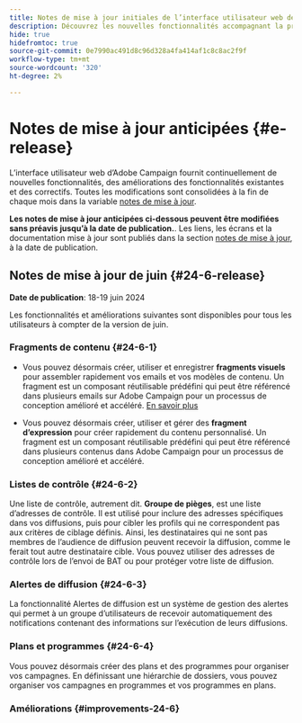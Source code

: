 ```yaml
---
title: Notes de mise à jour initiales de l’interface utilisateur web de Campaign v8
description: Découvrez les nouvelles fonctionnalités accompagnant la prochaine version de l’interface utilisateur web de Campaign
hide: true
hidefromtoc: true
source-git-commit: 0e7990ac491d8c96d328a4fa414af1c8c8ac2f9f
workflow-type: tm+mt
source-wordcount: '320'
ht-degree: 2%

---
```


# Notes de mise à jour anticipées {#e-release}

L’interface utilisateur web d’Adobe Campaign fournit continuellement de nouvelles fonctionnalités, des améliorations des fonctionnalités existantes et des correctifs. Toutes les modifications sont consolidées à la fin de chaque mois dans la variable [notes de mise à jour](release-notes.md).

**Les notes de mise à jour anticipées ci-dessous peuvent être modifiées sans préavis jusqu’à la date de publication.**. Les liens, les écrans et la documentation mise à jour sont publiés dans la section [notes de mise à jour](release-notes.md), à la date de publication.

## Notes de mise à jour de juin {#24-6-release}

**Date de publication**: 18-19 juin 2024

Les fonctionnalités et améliorations suivantes sont disponibles pour tous les utilisateurs à compter de la version de juin.

### Fragments de contenu {#24-6-1}

* Vous pouvez désormais créer, utiliser et enregistrer **fragments visuels** pour assembler rapidement vos emails et vos modèles de contenu. Un fragment est un composant réutilisable prédéfini qui peut être référencé dans plusieurs emails sur Adobe Campaign pour un processus de conception amélioré et accéléré. [En savoir plus](../email/fragments.md)

* Vous pouvez désormais créer, utiliser et gérer des **fragment d’expression** pour créer rapidement du contenu personnalisé. Un fragment est un composant réutilisable prédéfini qui peut être référencé dans plusieurs contenus dans Adobe Campaign pour un processus de conception amélioré et accéléré.

### Listes de contrôle {#24-6-2}

Une liste de contrôle, autrement dit. **Groupe de pièges**, est une liste d’adresses de contrôle. Il est utilisé pour inclure des adresses spécifiques dans vos diffusions, puis pour cibler les profils qui ne correspondent pas aux critères de ciblage définis. Ainsi, les destinataires qui ne sont pas membres de l’audience de diffusion peuvent recevoir la diffusion, comme le ferait tout autre destinataire cible. Vous pouvez utiliser des adresses de contrôle lors de l’envoi de BAT ou pour protéger votre liste de diffusion.

### Alertes de diffusion {#24-6-3}

La fonctionnalité Alertes de diffusion est un système de gestion des alertes qui permet à un groupe d’utilisateurs de recevoir automatiquement des notifications contenant des informations sur l’exécution de leurs diffusions.

### Plans et programmes {#24-6-4}

Vous pouvez désormais créer des plans et des programmes pour organiser vos campagnes. En définissant une hiérarchie de dossiers, vous pouvez organiser vos campagnes en programmes et vos programmes en plans.

### Améliorations {#improvements-24-6}

